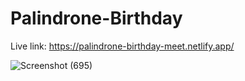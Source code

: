 # Palindrone-Birthday

Live link: https://palindrone-birthday-meet.netlify.app/

![Screenshot (695)](https://user-images.githubusercontent.com/115067667/197598336-3d552c01-765b-44e6-977c-609455d8c65b.png)
